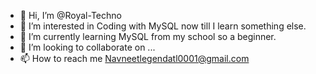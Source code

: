 - 👋 Hi, I’m @Royal-Techno
- 👀 I’m interested in Coding with MySQL now till I learn something else.
- 🌱 I’m currently learning MySQL from my school so a beginner.
- 💞️ I’m looking to collaborate on ...
- 📫 How to reach me Navneetlegendatl0001@gmail.com

<!---
Royal-Techno/Royal-Techno is a ✨ special ✨ repository because its `README.md` (this file) appears on your GitHub profile.
You can click the Preview link to take a look at your changes.
--->
